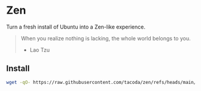 # Zen

Turn a fresh install of Ubuntu into a Zen-like experience.

> When you realize nothing is lacking, the whole world belongs to you.
> - Lao Tzu

## Install

```sh
wget -qO- https://raw.githubusercontent.com/tacoda/zen/refs/heads/main/zen | bash
```
